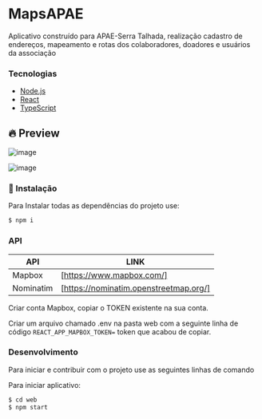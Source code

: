# MapsAPAE
Aplicativo construído para APAE-Serra Talhada, realização cadastro de endereços, mapeamento e rotas dos colaboradores, doadores e usuários da associação

### Tecnologias 

  - [Node.js](https://nodejs.org/en/)
  - [React](https://reactjs.org/)
  - [TypeScript](https://www.typescriptlang.org/)

## 🔥 Preview
![image](https://user-images.githubusercontent.com/48795370/184456375-a60a3c88-c894-4460-a0ea-81c425658ea9.png)

![image](https://user-images.githubusercontent.com/48795370/184509299-36c55b27-b646-493a-86cf-5795cd02f590.png)


### 🚀 Instalação

Para Instalar todas as dependências do projeto use:

```sh
$ npm i
```


### API

| API | LINK |
| ------ | ------ |
| Mapbox | [https://www.mapbox.com/] |
| Nominatim | [https://nominatim.openstreetmap.org/] |

Criar conta Mapbox, copiar o TOKEN existente na sua conta.

Criar um arquivo chamado .env na pasta web com a seguinte linha de código `REACT_APP_MAPBOX_TOKEN=` token que acabou de copiar.

### Desenvolvimento

Para iniciar e contribuir com o projeto use as seguintes linhas de comando

Para iniciar aplicativo:
```sh
$ cd web
$ npm start
```

